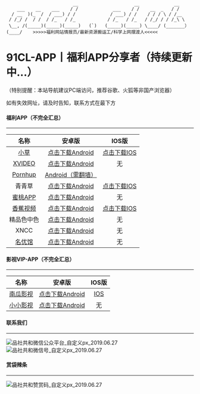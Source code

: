 
                             __                     __             __          
        ___    __    ___    / /             ___    / /    __  _   / /           
      / __  )(_  /  / ___) / /             / ___) / /    / / / \ / /__          
     / /_/ /  / /  / /_   / /_            / /_   / /_   / /_/ / / /_\ \         
     \__, /(_____)(_____)(_____)   (`)   (_____)(_____) \____/ (_______）       
    (____/    >>>>>福利网站情报员/最新资源搬运工/科学上网摆渡人<<<<<                

# 91CL-APP丨福利APP分享者（持续更新中...）

（特别提醒：本站导航建议PC端访问，推荐谷歌、火狐等非国产浏览器）

如有失效网址，请及时告知，联系方式在最下方

#### 福利APP（不完全汇总）

------

|                     名称                      |                            安卓版                            |                            IOS版                             |
| :-------------------------------------------: | :----------------------------------------------------------: | :----------------------------------------------------------: |
|      [小草](https://github.com/yuuwill)       | [点击下载Android](https://github.com/yuuwill/1024app-android/releases/download/2.2.4/1024app_android_2.2.4.apk) | [点击下载IOS](https://github.com/yuuwill/1024app-ios/releases/download/v2.3.3/1024app_ios_2.3.3.ipa) |
|    [XVIDEO](https://www.xvideos.net/app/)     | [点击下载Android](http://cds.b9j8y6c4.hwcdn.net/videos/android-app/xvideos-STABLE-0.44.apk) |                              无                              |
| [Pornhup](http://www.pornhup.com/fun/android) | [Android（需翻墙）](https://api.pronstore.com/sites/1/applications/1/versions/curren) |                                                              |
|                    青青草                     | [点击下载Android](https://www.qqcappmk01.com/?app_key=hmxgte&code=95REVTVq) | [点击下载IOS](https://www.qqcappmk01.com/?app_key=hmxgte&code=95REVTVq) |
|       [蜜桃APP](https://www.mt001.cc/)        |     [点击下载Android](https://www.chinaanti-riot.com/mt1510.apk)     |                              无                              |
|         [香蕉视频](https://www.5.app)         |         [点击下载Android](https://app.xllwpq.com/930-xj.apk)         |         [点击下载IOS](https://ios.xiudongli.com/?knowledge)          |
|                  精品色中色                   |    [点击下载Android](http://app.ks453.com/f2d/sexinsex_sign2.apk)    |                              无                              |
|                     XNCC                      | [点击下载Android](http://cds.b9j8y6c4.hwcdn.net/videos/android-app/xnxx-STABLE-0.44.apk) |                              无                              |
|         [名优馆](https://mygwz.com/)          |        [点击下载Android](https://myg7.app/?channelCode=cmdh)         |                              无                              |

#### 影视VIP-APP（不完全汇总）

------

|                       名称                       |                            安卓版                            |                    IOS版                    |
| :----------------------------------------------: | :----------------------------------------------------------: | :-----------------------------------------: |
| [南瓜影视](https://ngmov.me/?channelCode=ngyg35) | [点击下载Android](http://storage.lxgzb.com/donggua/channel-ayo1id-11-ngyg35.apk) | [IOS](https://ngmov.me/?channelCode=ngyg35) |
|          [小小影视](https://xiao1.app/)          |     [点击下载Android](https://app.dufuhotel.com/9app0815-1.apk)      |                     无                      |



#### 联系我们

------

![品社共和微信公众平台_自定义px_2019.06.27](https://www.privacypic.com/images/2019/06/27/_px_2019.067d17e8e9094fd426.jpg)![品社共和微信号_自定义px_2019.06.27](https://www.privacypic.com/images/2019/06/27/_px_2019.063232c5dc9a64393c.jpg)

#### 赏袋辣条

------

![品社共和赞赏码_自定义px_2019.06.27](https://www.privacypic.com/images/2019/06/27/_201906271634338e25f40d02831e14.md.jpg)
